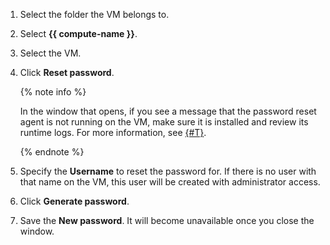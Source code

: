 1. Select the folder the VM belongs to.
1. Select **{{ compute-name }}**.
1. Select the VM.
1. Click **Reset password**.

   {% note info %}

   In the window that opens, if you see a message that the password reset agent is not running on the VM, make sure it is installed and review its runtime logs. For more information, see [{#T}](../../compute/operations/vm-guest-agent/check.md).

   {% endnote %}

1. Specify the **Username** to reset the password for. If there is no user with that name on the VM, this user will be created with administrator access.
1. Click **Generate password**.
1. Save the **New password**. It will become unavailable once you close the window.

